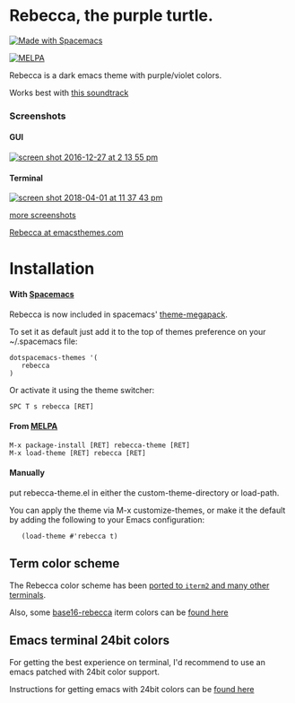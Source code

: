 # Rebecca, the purple turtle.

<a href="http://spacemacs.org"><img src="https://cdn.rawgit.com/syl20bnr/spacemacs/442d025779da2f62fc86c2082703697714db6514/assets/spacemacs-badge.svg" alt="Made with Spacemacs"></a>

[![MELPA](https://melpa.org/packages/rebecca-theme-badge.svg)](https://melpa.org/#/rebecca-theme)



Rebecca is a dark emacs theme with purple/violet colors.

Works best with [this soundtrack](https://www.youtube.com/watch?v=rDBbaGCCIhk)


### Screenshots

#### GUI

[![screen shot 2016-12-27 at 2 13 55 pm](https://cloud.githubusercontent.com/assets/331/21507655/e4e04196-cc3f-11e6-9dd4-4b26d562182f.png)](https://github.com/vic/rebecca-theme/issues/1#emacsplus-on-osx)

#### Terminal
[![screen shot 2018-04-01 at 11 37 43 pm](https://user-images.githubusercontent.com/331/38183422-f26862f4-3605-11e8-9209-335c4b04325e.png)](https://github.com/vic/rebecca-theme/issues/1#running-on-terminal)



[more screenshots](https://github.com/vic/rebecca-theme/issues/1)

[Rebecca at emacsthemes.com](https://emacsthemes.com/themes/rebecca-theme.html)


# Installation

#### With [Spacemacs](http://spacemacs.org)

Rebecca is now included in spacemacs' [theme-megapack](https://github.com/syl20bnr/spacemacs/tree/develop/layers/%2Bthemes/themes-megapack).

To set it as default just add it to the top of themes preference on your ~/.spacemacs file:

```emacs-lisp
dotspacemacs-themes '(
   rebecca
)
```

Or activate it using the theme switcher:

```
SPC T s rebecca [RET]
```

#### From [MELPA](https://melpa.org/#/rebecca-theme)

```
M-x package-install [RET] rebecca-theme [RET]
M-x load-theme [RET] rebecca [RET]
```

#### Manually

put rebecca-theme.el in either the custom-theme-directory or load-path.

You can apply the theme via M-x customize-themes, or make it the default by adding the following to your Emacs configuration:

```emacs-lisp
   (load-theme #'rebecca t)
```   

## Term color scheme

The Rebecca color scheme has been [ported to `iterm2` and many other terminals](https://github.com/mbadolato/iTerm2-Color-Schemes).

Also, some [base16-rebecca](https://github.com/vic/base16-rebecca) iterm colors can be [found here](https://github.com/martinlindhe/base16-iterm2/tree/master/itermcolors)

## Emacs terminal 24bit colors

For getting the best experience on terminal, I'd recommend to use an emacs patched with 24bit color support.

Instructions for getting emacs with 24bit colors can be [found here](https://gist.github.com/vic/fa58918694af3b3767fbc7dc22cbc406)



